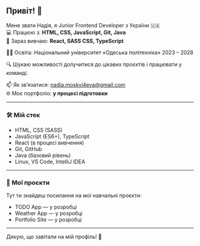 ## Привіт! 👋

Мене звати Надія, я Junior Frontend Developer з України 🇺🇦  
💻 Працюю з: **HTML, CSS, JavaScript, Git, Java**  
🌱 Зараз вивчаю: **React, SASS CSS, TypeScript**

🧑‍🎓 Освіта: Національний університет «Одеська політехніка» 2023 – 2028

🔍 Шукаю можливості долучитися до цікавих проєктів і працювати у команді.

📫 Як зв’язатися: [nadia.moskvi4eva@gmail.com](mailto:nadia.moskvi4eva@gmail.com)  
🌐 Моє портфоліо: **у процесі підготовки**

---

### 🛠️ **Мій стек**
- HTML, CSS (SASS)
- JavaScript (ES6+), TypeScript
- React (в процесі вивчення)
- Git, GitHub
- Java (базовий рівень)
- Linux, VS Code, IntelliJ IDEA

---

### 🚀 **Мої проєкти**
Тут ти знайдеш посилання на мої навчальні проєкти:
- TODO App — у розробці
- Weather App — у розробці
- Portfolio Site — у розробці

---

Дякую, що завітали на мій профіль! 💙

